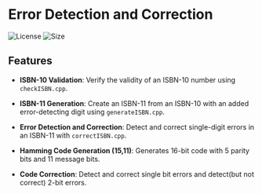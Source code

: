 
# Error Detection and Correction

![License](https://img.shields.io/badge/license-MIT-blue.svg)
![Size](https://img.shields.io/github/repo-size/rahul-797/error_detection_and_correction)

## Features

- **ISBN-10 Validation**: Verify the validity of an ISBN-10 number using `checkISBN.cpp`.
- **ISBN-11 Generation**: Create an ISBN-11 from an ISBN-10 with an added error-detecting digit using `generateISBN.cpp`.
- **Error Detection and Correction**: Detect and correct single-digit errors in an ISBN-11 with `correctISBN.cpp`.

- **Hamming Code Generation (15,11)**: Generates 16-bit code with 5 parity bits and 11 message bits.
- **Code Correction**: Detect and correct single bit errors and detect(but not correct) 2-bit errors.

```

